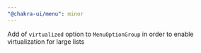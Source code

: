```yaml
---
"@chakra-ui/menu": minor
---
```


Add of `virtualized` option to `MenuOptionGroup` in order to enable
virtualization for large lists
